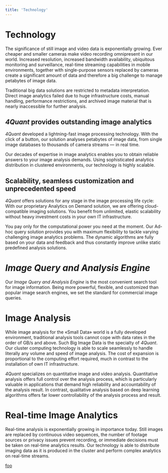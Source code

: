 ```yaml
---
title: 'Technology'
---
```


# Technology

The significance of still image and video data is exponentially growing.
Ever cheaper and smaller cameras make video recording omnipresent in our world. Increased resolution, increased bandwidth availability, ubiquitous monitoring and surveillance, real-time streaming capabilities in mobile environments, together with single-purpose sensors replaced by cameras create a significant amount of data and therefore a big challenge to manage petabytes of image data.

Traditional big data solutions are restricted to metadata interpretation.
Direct image analytics failed due to huge infrastructure costs, manual handling, performance restrictions, and archived image material that is nearly inaccessible for further analysis.

## *4Quant* provides outstanding image analytics

*4Quant* developed a lightning-fast image processing technology.
With the click of a button, our solution analyses petabytes of image data, from single image databases to thousands of camera streams — in real time.

Our decades of expertise in image analytics enables you to obtain reliable answers to your image analysis demands. Using sophisticated analytics distribution in clustered environments, our technology is highly scalable.

## Scalability, seamless customization and unprecedented speed

*4Quant* offers solutions for any stage in the image processing life cycle: With our proprietary Analytics on Demand solution, we are offering cloud-compatible imaging solutions. You benefit from unlimited, elastic scalability without heavy investment costs in your own IT infrastructure.

You pay only for the computational power you need at the moment. Our Ad-hoc query solution provides you with maximum flexibility to tackle varying challenging image analytics problems. The dynamic algorithms are fully based on your data and feedback and thus constantly improve unlike static predefined analysis solutions.

# *Image Query and Analysis Engine*

Our *Image Query and Analysis Engine* is the most convenient search tool for image information. Being more powerful, flexible, and customized than popular image search engines, we set the standard for commercial image queries.

# Image Analysis

While image analysis for the «Small Data» world is a fully developed environment, traditional analysis tools cannot cope with data rates in the order of GB/s and above. Such Big Image Data is the specialty of *4Quant*. Our cluster computing technology is able to scale seamlessly to handle literally any volume and speed of image analysis. The cost of expansion is proportional to the computing effort required, much in contrast to the installation of own IT infrastructure.

*4Quant* specializes on quantitative image and video analysis. Quantitative analysis offers full control over the analysis process, which is particularly valuable in applications that demand high reliability
and accountability of the analysis result. In contrast, qualitative analysis based on deep learning algorithms offers far lower controllability of the analysis process and result.

# Real-time Image Analytics

Real-time analysis is exponentially growing in importance today. Still images are replaced by continuous video sequences, the number of footage sources or privacy issues prevent recording, or immediate decisions must be taken on real-time analytics results. Our technology is able to distribute imaging data as it is produced in the cluster and perform complex analytics on real-time streams.


[foo](http://api.ning.com/files/AgFOgF-tqnQFYTSGptD-jFqRq5b5jz4L05tgs*sNzSA1Xu0JDxJLB9NRdQ8343EWlSBtARSrPp-5RmEAbqwjC*8Rj-KTHI4i/4Vsofbigdata.jpg)
